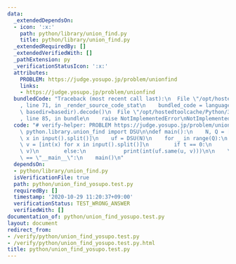 ```yaml
---
data:
  _extendedDependsOn:
  - icon: ':x:'
    path: python/library/union_find.py
    title: python/library/union_find.py
  _extendedRequiredBy: []
  _extendedVerifiedWith: []
  _pathExtension: py
  _verificationStatusIcon: ':x:'
  attributes:
    PROBLEM: https://judge.yosupo.jp/problem/unionfind
    links:
    - https://judge.yosupo.jp/problem/unionfind
  bundledCode: "Traceback (most recent call last):\n  File \"/opt/hostedtoolcache/Python/3.9.0/x64/lib/python3.9/site-packages/onlinejudge_verify/documentation/build.py\"\
    , line 71, in _render_source_code_stat\n    bundled_code = language.bundle(stat.path,\
    \ basedir=basedir).decode()\n  File \"/opt/hostedtoolcache/Python/3.9.0/x64/lib/python3.9/site-packages/onlinejudge_verify/languages/python.py\"\
    , line 85, in bundle\n    raise NotImplementedError\nNotImplementedError\n"
  code: "# verify-helper: PROBLEM https://judge.yosupo.jp/problem/unionfind\n\nfrom\
    \ python.library.union_find import DSU\n\ndef main():\n    N, Q = [int(x) for\
    \ x in input().split()]\n    uf = DSU(N)\n    for _ in range(Q):\n        t, u,\
    \ v = [int(x) for x in input().split()]\n        if t == 0:\n            uf.merge(u,\
    \ v)\n        else:\n            print(int(uf.same(u, v)))\n\n    \nif __name__\
    \ == \"__main__\":\n    main()\n"
  dependsOn:
  - python/library/union_find.py
  isVerificationFile: true
  path: python/union_find_yosupo.test.py
  requiredBy: []
  timestamp: '2020-10-29 11:20:37+09:00'
  verificationStatus: TEST_WRONG_ANSWER
  verifiedWith: []
documentation_of: python/union_find_yosupo.test.py
layout: document
redirect_from:
- /verify/python/union_find_yosupo.test.py
- /verify/python/union_find_yosupo.test.py.html
title: python/union_find_yosupo.test.py
---
```

